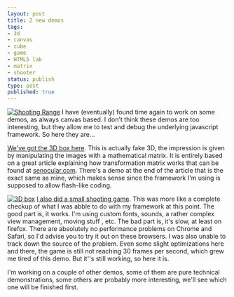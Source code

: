 ```yaml
---
layout: post
title: 2 new demos
tags:
- 3d
- canvas
- cube
- game
- HTML5 lab
- matrix
- shooter
status: publish
type: post
published: true
---
```

[![Shooting Range](http://yannick-lohse.fr/wp-content/uploads/2010/12/sr-300x248.jpg "Shooting Range")](http://yannick-lohse.fr/2010/12/2-demos/)
I have (eventually) found time again to work on some demos, as always canvas based. I don't think these demos are too interesting, but they allow me to test and debug the underlying javascript framework. So here they are...

[We've got the 3D box here](http://code.yannick-lohse.fr/3dbox/3dbox.php "3D box"). This is actually fake 3D, the impression is given by manipulating the images with a mathematical matrix. It is entirely based on a great article explaining how transformation matrix works that can be found at [senocular.com](http://www.senocular.com/flash/tutorials/transformmatrix/ "Transfomration Matrix"). There's a demo at the end of the article that is the exact same as mine, which makes sense since the framework I'm using is supposed to allow flash-like coding.

[![3D box](http://yannick-lohse.fr/wp-content/uploads/2010/12/3dbox.jpg "3dbox")](http://yannick-lohse.fr/wp-content/uploads/2010/12/3dbox.jpg)
[I also did a small shooting game](http://code.yannick-lohse.fr/sr/ "Shooting range game"). This was more like a complete checkup of what I was abble to do with my framework at this point. The good part is, it works. I'm using custom fonts, sounds, a rather complex view management, moving stuff , etc. The bad part is, it's slow, at least on firefox. There are absolutely no performance problems on Chrome and Safari, so I'd advise you to try it out on these browsers. I was also unable to track down the source of the problem. Even some slight optimizations here and there, the game is still not reaching 30 frames per second, which grew me tired of this demo. But it''s still working, so here it is.

I'm working on a couple of other demos, some of them are pure technical demonstrations, some others are probably more interesting, we'll see which one will be finished first.
